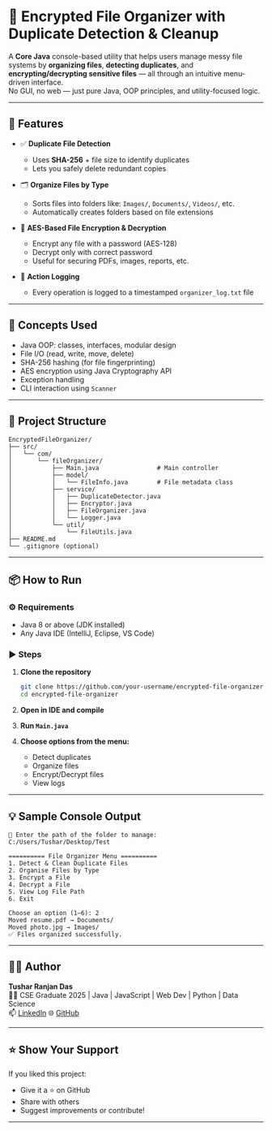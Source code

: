 # 🔐 Encrypted File Organizer with Duplicate Detection & Cleanup

A **Core Java** console-based utility that helps users manage messy file systems by **organizing files**, **detecting duplicates**, and **encrypting/decrypting sensitive files** — all through an intuitive menu-driven interface.  
No GUI, no web — just pure Java, OOP principles, and utility-focused logic.

---

## 🚀 Features

- ✅ **Duplicate File Detection**
  - Uses **SHA-256** + file size to identify duplicates
  - Lets you safely delete redundant copies

- 🗂️ **Organize Files by Type**
  - Sorts files into folders like: `Images/`, `Documents/`, `Videos/`, etc.
  - Automatically creates folders based on file extensions

- 🔐 **AES-Based File Encryption & Decryption**
  - Encrypt any file with a password (AES-128)
  - Decrypt only with correct password
  - Useful for securing PDFs, images, reports, etc.

- 📝 **Action Logging**
  - Every operation is logged to a timestamped `organizer_log.txt` file

---

## 🧠 Concepts Used

- Java OOP: classes, interfaces, modular design
- File I/O (read, write, move, delete)
- SHA-256 hashing (for file fingerprinting)
- AES encryption using Java Cryptography API
- Exception handling
- CLI interaction using `Scanner`

---

## 📁 Project Structure

```
EncryptedFileOrganizer/
├── src/
│   └── com/
│       └── fileOrganizer/
│           ├── Main.java                # Main controller
│           ├── model/
│           │   └── FileInfo.java        # File metadata class
│           ├── service/
│           │   ├── DuplicateDetector.java
│           │   ├── Encryptor.java
│           │   ├── FileOrganizer.java
│           │   └── Logger.java
│           └── util/
│               └── FileUtils.java
├── README.md
└── .gitignore (optional)
```

---

## 📦 How to Run

### ⚙️ Requirements
- Java 8 or above (JDK installed)
- Any Java IDE (IntelliJ, Eclipse, VS Code)

### ▶️ Steps

1. **Clone the repository**
   ```bash
   git clone https://github.com/your-username/encrypted-file-organizer.git
   cd encrypted-file-organizer
   ```

2. **Open in IDE and compile**

3. **Run `Main.java`**

4. **Choose options from the menu:**
   - Detect duplicates
   - Organize files
   - Encrypt/Decrypt files
   - View logs

---

## 💡 Sample Console Output

```text
📁 Enter the path of the folder to manage:
C:/Users/Tushar/Desktop/Test

========== File Organizer Menu ==========
1. Detect & Clean Duplicate Files
2. Organise Files by Type
3. Encrypt a File
4. Decrypt a File
5. View Log File Path
6. Exit

Choose an option (1–6): 2
Moved resume.pdf → Documents/
Moved photo.jpg → Images/
✅ Files organized successfully.
```

---

## 🙋‍♂️ Author

**Tushar Ranjan Das**  
👨‍💻 CSE Graduate 2025 | Java | JavaScript | Web Dev | Python | Data Science  
📫 [LinkedIn](https://www.linkedin.com/in/tushar-ranjan-das/)
🌐 [GitHub](https://github.com/TusharRanjan02)

---

## ⭐ Show Your Support

If you liked this project:
- Give it a ⭐ on GitHub
- Share with others
- Suggest improvements or contribute!

---
